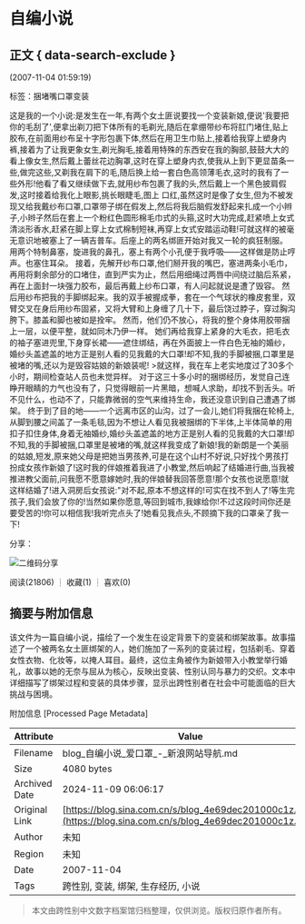 # 自编小说

## 正文 { data-search-exclude }


(2007-11-04 01:59:19)

标签：捆堵嘴口罩变装

这是我的一个小说:是发生在一年,有两个女土匪说要找一个变装新娘,便说'我要把你的毛刮了',便拿出剃刀把下体所有的毛剃光,随后在拿绷带纱布将肛门堵住,贴上胶布,在前面用纱布呈十字形包裹下体,然后在用卫生巾贴上,接着给我穿上塑身内裤,接着为了让我更象女生,剃光胸毛,接着用特殊的东西安在我的胸部,鼓鼓大大的看上像女生,然后戴上蕾丝花边胸罩,这时在穿上塑身内衣,使我从上到下更显苗条一些,做完这些,又剃我在肩下的毛,随后换上给一套白色高领薄毛衣,这时的我有了一些外形!他看了看又继续做下去,就用纱布包裹了我的头,然后戴上一个黑色披肩假发,这时接着给我化上眼影,挑长眼睫毛,图上 口红,虽然这时是像了女生,但为不被发现又给我戴纱布口罩,口罩带子绑在假发上,然后将我后脑假发舒起来扎成一个小辫子,小辫子然后在套上一个粉红色圆形棉毛巾式的头箍,这时大功完成,赶紧喷上女式清淡形香水,赶紧在脚上穿上女式棉制短袜,再穿上女式安踏运动鞋!可就这样的被毫无意识地被塞上了一辆吉普车。后座上的两名绑匪开始对我又一轮的疯狂制服。 用两个特制鼻塞，旋进我的鼻孔，塞上有两个小孔便于我呼吸——这样做是防止哼声。也塞住耳朵。 接着，先解开纱布口罩,他们掰开我的嘴巴，塞进两条小毛巾，再用将剩余部分的口堵住，直到严实为止，然后用细绳过两唇中间绕过脑后系紧，再在上面封一块强力胶布，最后再戴上纱布口罩，有人问起就说是遭了毁容。 然后用纱布把我的手脚绑起来。我的双手被握成拳，套在一个气球状的橡皮套里，双臂交叉在身后用纱布固紧，又将大臂和上身缠了几十下，最后饶过脖子，穿过胸沟胯下。膝盖和脚也被如是拴牢。 然而，他们仍不放心，将我的整个身体用胶带捆上一层，以便平整，就如同木乃伊一样。 她们再给我穿上紧身的大毛衣，把毛衣的袖子塞进兜里,下身穿长裙——遮住绑结，再在外面披上一件白色无袖的婚纱，婚纱头盖遮盖的地方正是别人看的见我戴的大口罩!却不知,我的手脚被捆,口罩里是被堵的嘴,还以为是毁容姑娘的新娘装呢! >就这样，我在车上老实地度过了30多个小时，期间检查站人员也未觉异样。 对于这三十多小时的捆绑经历，发觉自己连睁开眼睛的力气也没有了，只觉得眼前一片黑暗，想喊人求助，却找不到舌头。听不见什么，也动不了，只能靠微弱的空气来维持生命，我还没意识到自己遭遇了绑架。 终于到了目的地——一个远离市区的山沟，过了一会儿,她们将我捆在轮椅上,从脚到腰之间盖了一条毛毯,因为不想让人看见我被捆绑的下半体,上半体简单的用扣子扣住身体,身着无袖婚纱,婚纱头盖遮盖的地方正是别人看的见我戴的大口罩!却不知,我的手脚被捆,口罩里是被堵的嘴,就这样我变成了新娘!我的新朗是一个美丽的姑娘,短发,原来她父母是把她当男孩养,可是在这个山村不好说,只好找个男孩打扮成女孩作新娘了!这时我的伴娘推着我进了小教堂,然后响起了结婚进行曲,当我被推进教父面前,问我愿不愿意嫁她时,我的伴娘替我回答愿意!那个女孩也说愿意!就这样结婚了!进入洞房后女孩说:"对不起,原本不想这样的!可实在找不到人了!等生完孩子,我们会放了你的!当然如果你愿意,等回到城市,我嫁给你!不过这段时间你还是要受苦的!你可以相信我!我听完点头了!她看见我点头,不顾摘下我的口罩亲了我一下!

分享：

![二维码分享](//comet.blog.sina.com.cn/qr?https://blog.sina.com.cn/s/blog_4e69dec201000c1z.html)

阅读(21806) ┊ 收藏(1) ┊ 喜欢(0) 

## 摘要与附加信息

<!-- tcd_abstract -->
该文件为一篇自编小说，描绘了一个发生在设定背景下的变装和绑架故事。故事描述了一个被两名女土匪绑架的人，她们施加了一系列的变装过程，包括剃毛、穿着女性衣物、化妆等，以掩人耳目。最终，这位主角被作为新娘带入小教堂举行婚礼，故事以她的无奈与屈从为核心，反映出变装、性别认同与暴力的交织。文本中详细描写了绑架过程和变装的具体步骤，显示出跨性别者在社会中可能面临的巨大挑战与困境。
<!-- tcd_abstract_end -->

附加信息 [Processed Page Metadata]

| Attribute       | Value                                  |
|-----------------|----------------------------------------|
| Filename        | blog_自编小说_爱口罩_-_新浪网站导航.md                             |
| Size            | 4080 bytes                           |
| Archived Date   | 2024-11-09 06:06:17                             |
| Original Link   | [https://blog.sina.com.cn/s/blog_4e69dec201000c1z.html](https://blog.sina.com.cn/s/blog_4e69dec201000c1z.html)                       |
| Author          | 未知                               |
| Region          | 未知                               |
| Date            | 2007-11-04                                 |
| Tags            | 跨性别, 变装, 绑架, 生存经历, 小说                                 |
>
> 本文由跨性别中文数字档案馆归档整理，仅供浏览。版权归原作者所有。
>